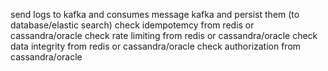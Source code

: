 ﻿send logs to kafka and consumes message kafka and persist them (to database/elastic search)
check idempotemcy from redis or cassandra/oracle
check rate limiting from redis or cassandra/oracle
check data integrity from redis or cassandra/oracle
check authorization from cassandra/oracle 
